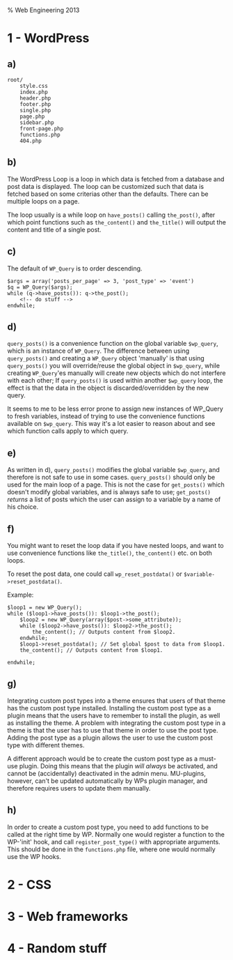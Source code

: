 % Web Engineering 2013

1 - WordPress
===============
a)
----
~~~~~
root/
    style.css
    index.php
    header.php
    footer.php
    single.php
    page.php
    sidebar.php
    front-page.php
    functions.php
    404.php
~~~~~

b)
----
The WordPress Loop is a loop in which data is fetched from a database and post data is displayed. The loop can be customized such that data is fetched based on some criterias other than the defaults. There can be multiple loops on a page.

The loop usually is a while loop on `have_posts()` calling `the_post()`, after which point functions such as `the_content()` and `the_title()` will output the content and title of a single post.

c)
----
The default of `WP_Query` is to order descending.
~~~~~
$args = array('posts_per_page' => 3, 'post_type' => 'event')
$q = WP_Query($args);
while (q->have_posts()): q->the_post();
    <!-- do stuff -->
endwhile;
~~~~~

d)
-------
`query_posts()` is a convenience function on the global variable `$wp_query`, which is an instance of `WP_Query`. The difference between using `query_posts()` and creating a `WP_Query` object 'manually' is that using `query_posts()` you will override/reuse the global object in `$wp_query`, while creating `WP_Query`'es manually will create new objects which do not interfere with each other; If `query_posts()` is used within another `$wp_query` loop, the effect is that the data in the object is discarded/overridden by the new query.

It seems to me to be less error prone to assign new instances of WP_Query to fresh variables, instead of trying to use the convenience functions available on `$wp_query`. This way it's a lot easier to reason about and see which function calls apply to which query.

e)
----
As written in d), `query_posts()` modifies the global variable `$wp_query`, and therefore is not safe to use in some cases. `query_posts()` should only be used for the main loop of a page.
This is not the case for `get_posts()` which doesn't modify global variables, and is always safe to use; `get_posts()` _returns_ a list of posts which the user can assign to a variable by a name of his choice.

f)
----
You might want to reset the loop data if you have nested loops, and want to use convenience functions like `the_title()`, `the_content()` etc. on both loops.

To reset the post data, one could call `wp_reset_postdata()` or `$variable->reset_postdata()`.

Example:
~~~~~
$loop1 = new WP_Query();
while ($loop1->have_posts()): $loop1->the_post();
    $loop2 = new WP_Query(array($post->some_attribute));
    while ($loop2->have_posts()): $loop2->the_post();
        the_content(); // Outputs content from $loop2.
    endwhile;
    $loop1->reset_postdata(); // Set global $post to data from $loop1.
    the_content(); // Outputs content from $loop1.

endwhile;
~~~~~

g)
----
Integrating custom post types into a theme ensures that users of that theme has the custom post type installed. Installing the custom post type as a plugin means that the users have to remember to install the plugin, as well as installing the theme.
A problem with integrating the custom post type in a theme is that the user has to use that theme in order to use the post type. Adding the post type as a plugin allows the user to use the custom post type with different themes.

A different approach would be to create the custom post type as a must-use plugin. Doing this means that the plugin _will always_ be activated, and cannot be (accidentally) deactivated in the admin menu. MU-plugins, however, can't be updated automatically by WPs plugin manager, and therefore requires users to update them manually.

h)
----
In order to create a custom post type, you need to add functions to be called at the right time by WP. Normally one would register a function to the WP-'init' hook, and call `register_post_type()` with appropriate arguments. This should be done in the `functions.php` file, where one would normally use the WP hooks.


2 - CSS
=========

3 - Web frameworks
====================

4 - Random stuff
==================
